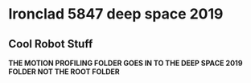# Ironclad 5847 deep space 2019

## Cool Robot Stuff

**THE MOTION PROFILING FOLDER GOES IN TO THE DEEP SPACE 2019 FOLDER NOT THE ROOT FOLDER**
